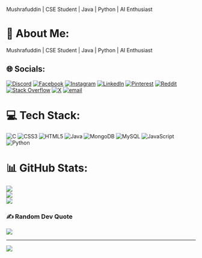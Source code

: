 Mushrafuddin | CSE Student | Java | Python | AI Enthusiast
# 💫 About Me:
Mushrafuddin | CSE Student | Java | Python | AI Enthusiast


## 🌐 Socials:
[![Discord](https://img.shields.io/badge/Discord-%237289DA.svg?logo=discord&logoColor=white)](https://discord.gg/mushrafuddin) [![Facebook](https://img.shields.io/badge/Facebook-%231877F2.svg?logo=Facebook&logoColor=white)](https://facebook.com/https://www.facebook.com/profile.php?id=61564873887539) [![Instagram](https://img.shields.io/badge/Instagram-%23E4405F.svg?logo=Instagram&logoColor=white)](https://instagram.com/mushrafuddin_22) [![LinkedIn](https://img.shields.io/badge/LinkedIn-%230077B5.svg?logo=linkedin&logoColor=white)](https://linkedin.com/in/https://www.linkedin.com/in/mushraf-uddin-37178833b/) [![Pinterest](https://img.shields.io/badge/Pinterest-%23E60023.svg?logo=Pinterest&logoColor=white)](https://pinterest.com/Mushrafuddin) [![Reddit](https://img.shields.io/badge/Reddit-%23FF4500.svg?logo=Reddit&logoColor=white)](https://reddit.com/user/mushrafuddin_22) [![Stack Overflow](https://img.shields.io/badge/-Stackoverflow-FE7A16?logo=stack-overflow&logoColor=white)](https://stackoverflow.com/users/27923717) [![X](https://img.shields.io/badge/X-black.svg?logo=X&logoColor=white)](https://x.com/mushrafuddin22) [![email](https://img.shields.io/badge/Email-D14836?logo=gmail&logoColor=white)](mailto:mushrafuddin22@gmail.com) 

# 💻 Tech Stack:
![C](https://img.shields.io/badge/c-%2300599C.svg?style=for-the-badge&logo=c&logoColor=white) ![CSS3](https://img.shields.io/badge/css3-%231572B6.svg?style=for-the-badge&logo=css3&logoColor=white) ![HTML5](https://img.shields.io/badge/html5-%23E34F26.svg?style=for-the-badge&logo=html5&logoColor=white) ![Java](https://img.shields.io/badge/java-%23ED8B00.svg?style=for-the-badge&logo=openjdk&logoColor=white) ![MongoDB](https://img.shields.io/badge/MongoDB-%234ea94b.svg?style=for-the-badge&logo=mongodb&logoColor=white) ![MySQL](https://img.shields.io/badge/mysql-4479A1.svg?style=for-the-badge&logo=mysql&logoColor=white) ![JavaScript](https://img.shields.io/badge/javascript-%23323330.svg?style=for-the-badge&logo=javascript&logoColor=%23F7DF1E) ![Python](https://img.shields.io/badge/python-3670A0?style=for-the-badge&logo=python&logoColor=ffdd54)
# 📊 GitHub Stats:
![](https://github-readme-stats.vercel.app/api?username=MushrafUddin&theme=merko&hide_border=false&include_all_commits=false&count_private=false)<br/>
![](https://nirzak-streak-stats.vercel.app/?user=MushrafUddin&theme=merko&hide_border=false)<br/>
![](https://github-readme-stats.vercel.app/api/top-langs/?username=MushrafUddin&theme=merko&hide_border=false&include_all_commits=false&count_private=false&layout=compact)

### ✍️ Random Dev Quote
![](https://quotes-github-readme.vercel.app/api?type=horizontal&theme=radical)

---
[![](https://visitcount.itsvg.in/api?id=MushrafUddin&icon=0&color=0)](https://visitcount.itsvg.in)

<!-- Proudly created with GPRM ( https://gprm.itsvg.in ) -->


